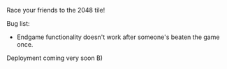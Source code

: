Race your friends to the 2048 tile!

Bug list:
* Endgame functionality doesn't work after someone's beaten the game once.

Deployment coming very soon B)
